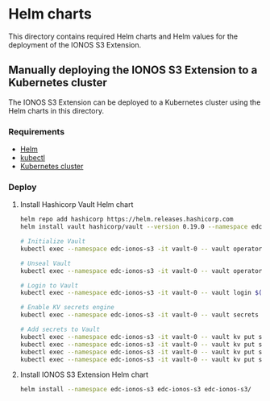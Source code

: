 # Helm charts

This directory contains required Helm charts and Helm values for the deployment of the IONOS S3 Extension.

## Manually deploying the IONOS S3 Extension to a Kubernetes cluster

The IONOS S3 Extension can be deployed to a Kubernetes cluster using the Helm charts in this directory.

### Requirements
- [Helm](https://helm.sh/docs/intro/install/)
- [kubectl](https://kubernetes.io/docs/tasks/tools/install-kubectl/)
- [Kubernetes cluster](https://kubernetes.io/docs/setup/)


### Deploy

1. Install Hashicorp Vault Helm chart

    ```bash
    helm repo add hashicorp https://helm.releases.hashicorp.com
    helm install vault hashicorp/vault --version 0.19.0 --namespace edc-ionos-s3 --create-namespace

    # Initialize Vault
    kubectl exec --namespace edc-ionos-s3 -it vault-0 -- vault operator init -key-shares=1 -key-threshold=1 -format=json > vault-keys.json

    # Unseal Vault
    kubectl exec --namespace edc-ionos-s3 -it vault-0 -- vault operator unseal $(jq -r ".unseal_keys_b64[]" vault-keys.json)

    # Login to Vault
    kubectl exec --namespace edc-ionos-s3 -it vault-0 -- vault login $(jq -r ".root_token" vault-keys.json)

    # Enable KV secrets engine
    kubectl exec --namespace edc-ionos-s3 -it vault-0 -- vault secrets enable -version=2 -path=secret kv

    # Add secrets to Vault
    kubectl exec --namespace edc-ionos-s3 -it vault-0 -- vault kv put secret/edc.ionos.access.key content=
    kubectl exec --namespace edc-ionos-s3 -it vault-0 -- vault kv put secret/edc.ionos.secret.key content=
    kubectl exec --namespace edc-ionos-s3 -it vault-0 -- vault kv put secret/edc.ionos.endpoint content=
    kubectl exec --namespace edc-ionos-s3 -it vault-0 -- vault kv put secret/edc.ionos.token content=
    ```

1. Install IONOS S3 Extension Helm chart

    ```bash
    helm install --namespace edc-ionos-s3 edc-ionos-s3 edc-ionos-s3/
    ```